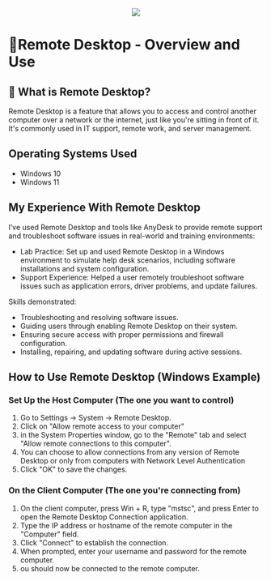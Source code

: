 <p align="center">
<img src="https://i.imgur.com/BZLHzgN.png"/>
</p>

<h1>🔧Remote Desktop - Overview and Use</h1>


<h2>📌 What is Remote Desktop?</h2>

Remote Desktop is a feature that allows you to access and control another computer over a network or the internet, just like you're sitting in front of it. It's commonly used in IT support, remote work, and server management.

<h2>Operating Systems Used </h2>

- Windows 10</b>
- Windows 11</b>

<h2>My Experience With Remote Desktop</h2>

I’ve used Remote Desktop and tools like AnyDesk to provide remote support and troubleshoot software issues in real-world and training environments:
  
  - Lab Practice: Set up and used Remote Desktop in a Windows environment to simulate help desk scenarios, including software installations and system configuration.
  - Support Experience: Helped a user remotely troubleshoot software issues such as application errors, driver problems, and update failures.

Skills demonstrated:

  - Troubleshooting and resolving software issues.
  - Guiding users through enabling Remote Desktop on their system.
  - Ensuring secure access with proper permissions and firewall configuration.
  - Installing, repairing, and updating software during active sessions.


<h2>How to Use Remote Desktop (Windows Example)</h2>

<h3>Set Up the Host Computer (The one you want to control)</h3>

  1. Go to Settings → System → Remote Desktop.
  2. Click on "Allow remote access to your computer"
  3. in the System Properties window, go to the "Remote" tab and select "Allow remote connections to this computer".
  4. You can choose to allow connections from any version of Remote Desktop or only from computers with Network Level Authentication
  5. Click "OK" to save the changes.

<h3>On the Client Computer (The one you're connecting from)</h3>

  1. On the client computer, press Win + R, type "mstsc", and press Enter to open the Remote Desktop Connection application.
  2. Type the IP address or hostname of the remote computer in the "Computer" field.
  3. Click "Connect" to establish the connection.
  4. When prompted, enter your username and password for the remote computer.
  5. ou should now be connected to the remote computer. 
